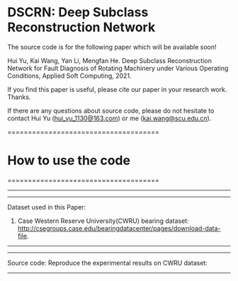 # DSCRN: Deep Subclass Reconstruction Network
The source code is for the following paper which will be available soon!

Hui Yu, Kai Wang, Yan Li, Mengfan He. Deep Subclass Reconstruction Network for Fault Diagnosis of Rotating Machinery
under Various Operating Conditions,  Applied Soft Computing, 2021.

If you find this paper is useful, please cite our paper in your research work. Thanks.

If there are any questions about source code, please do not hesitate to contact Hui Yu (hui_yu_1130@163.com) or me (kai.wang@scu.edu.cn).



=====================================
# How to use the code                                    
=====================================

-----------------------------------------------------
-----------------------------------------------------
Dataset used in this Paper: 
1. Case Western Reserve University(CWRU) bearing dataset:
   http://csegroups.case.edu/bearingdatacenter/pages/download-data-file.
   
-----------------------------------------------------
-----------------------------------------------------
Source code:
Reproduce the experimental results on CWRU dataset:

-------------------------------------------------------


